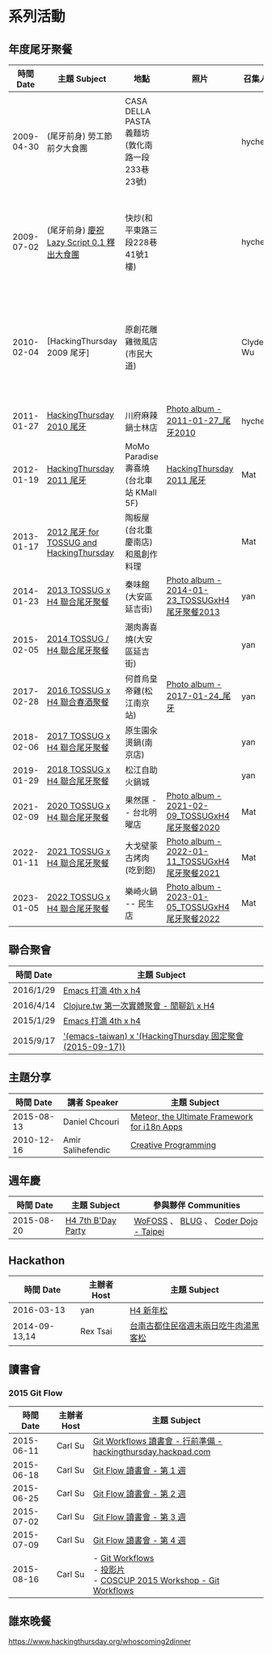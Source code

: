 # 系列活動

## 年度尾牙聚餐

| 時間 Date  | 主題 Subject                                                                                                  | 地點                                          | 照片                                                                                                                                                                                        | 召集人   |                                                                                                |
| ---------- | ------------------------------------------------------------------------------------------------------------- | --------------------------------------------- | ------------------------------------------------------------------------------------------------------------------------------------------------------------------------------------------- | -------- | ---------------------------------------------------------------------------------------------- |
| 2009-04-30 | (尾牙前身) 勞工節前夕大食團                                                                                   | CASA DELLA PASTA義麵坊(敦化南路一段233巷23號) |                                                                                                                                                                                             | hychen   | [勞工節前夕大食團](https://groups.google.com/g/hackingthursday/c/HTAXQKmW57U/m/TvlBzwaEr7cJ)   |
| 2009-07-02 | (尾牙前身) [慶祝 Lazy Script 0.1 釋出大食團](https://hackingthursday.kktix.cc/events/hackingthursday20090702) | 快炒(和平東路三段228巷41號1樓)                |                                                                                                                                                                                             | hychen   | [嘿嘿四快炒大食團](https://groups.google.com/g/hackingthursday/c/npDQ0UGYQwg/m/iTfWowZgr3YJ)   |
| 2010-02-04 | [HackingThursday 2009 尾牙]                                                                                   | 原創花雕雞微風店(市民大道)                    |                                                                                                                                                                                             | Clyde Wu | [本年度H4尾牙通知書](https://groups.google.com/g/hackingthursday/c/dozBiBkLzhE/m/jPXioR1DMmcJ) |
| 2011-01-27 | [HackingThursday 2010 尾牙](https://hackingthursday.kktix.cc/events/7d0c6a)                                   | 川府麻辣鍋士林店                              | [Photo album - 2011-01-27_尾牙2010](https://photos.hackingthursday.org/%E5%B9%B4%E5%BA%A6%E8%81%9A%E9%A4%90-2011-01-27_%E5%B0%BE%E7%89%992010.html)                                         | hychen   |                                                                                                |
| 2012-01-19 | [HackingThursday 2011 尾牙](https://hackingthursday.kktix.cc/events/61ce62)                                   | MoMo Paradise 壽喜燒 (台北車站 KMall 5F)      | [HackingThursday 2011 尾牙](https://hackingthursday.kktix.cc/events/61ce62)                                                                                                                 | Mat      |                                                                                                |
| 2013-01-17 | [2012 尾牙 for TOSSUG and HackingThursday](https://hackingthursday.kktix.cc/events/1811ca)                    | 陶板屋(台北重慶南店) 和風創作料理             |                                                                                                                                                                                             | Mat      |                                                                                                |
| 2014-01-23 | [2013 TOSSUG x H4 聯合尾牙聚餐](https://www.hackingthursday.org/2013-years-end-party)                         | 秦味館(大安區延吉街)                          | [Photo album - 2014-01-23_TOSSUGxH4尾牙聚餐2013](https://photos.hackingthursday.org/%E5%B9%B4%E5%BA%A6%E8%81%9A%E9%A4%90-2014-01-23_TOSSUGxH4%E5%B0%BE%E7%89%99%E8%81%9A%E9%A4%902013.html) | yan      |                                                                                                |
| 2015-02-05 | [2014 TOSSUG / H4 聯合尾牙聚餐](https://www.hackingthursday.org/2014-years-end-party)                         | 潮肉壽喜燒(大安區延吉街)                      |                                                                                                                                                                                             | yan      |                                                                                                |
| 2017-02-28 | [2016 TOSSUG x H4 聯合春酒聚餐](https://hackingthursday.hackpad.com/2016-TOSSUG-x-H4--pyzeA4dqjhq)            | 何首烏皇帝雞(松江南京站)                      | [Photo album - 2017-01-24_尾牙](https://photos.hackingthursday.org/%E5%B9%B4%E5%BA%A6%E8%81%9A%E9%A4%90-2017-01-24_%E5%B0%BE%E7%89%99.html)                                                 | yan      |                                                                                                |
| 2018-02-06 | [2017 TOSSUG x H4 聯合尾牙聚餐](https://hackingthursday.kktix.cc/events/2484fe2e-36e50c-copy-1)               | 原生園汆燙鍋(南京店)                          |                                                                                                                                                                                             | yan      |                                                                                                |
| 2019-01-29 | [2018 TOSSUG x H4 聯合尾牙聚餐](https://hackingthursday.kktix.cc/events/2484fe2e-36e50c-copy-2)               | 松江自助火鍋城                                |                                                                                                                                                                                             | yan      |                                                                                                |
| 2021-02-09 | [2020 TOSSUG x H4 聯合尾牙聚餐](https://hackingthursday.kktix.cc/events/2484fe2e-36e50c-copy-3)               | 果然匯 -- 台北明曜店                          | [Photo album - 2021-02-09_TOSSUGxH4尾牙聚餐2020](https://photos.hackingthursday.org/%E5%B9%B4%E5%BA%A6%E8%81%9A%E9%A4%90-2021-02-09_TOSSUGxH4%E5%B0%BE%E7%89%99%E8%81%9A%E9%A4%902020.html) | Mat      |                                                                                                |
| 2022-01-11 | [2021 TOSSUG x H4 聯合尾牙聚餐](https://hackingthursday.kktix.cc/events/2484fe2e-36e50c-2021)                 | 大戈壁蒙古烤肉 (吃到飽)                       | [Photo album - 2022-01-11_TOSSUGxH4尾牙聚餐2021](https://photos.hackingthursday.org/%E5%B9%B4%E5%BA%A6%E8%81%9A%E9%A4%90-2022-01-11_TOSSUGxH4%E5%B0%BE%E7%89%99%E8%81%9A%E9%A4%902021.html) | Mat      |                                                                                                |
| 2023-01-05 | [2022 TOSSUG x H4 聯合尾牙聚餐](https://hackingthursday.kktix.cc/events/2484fe2e-36e50c-2022)                 | 樂崎火鍋 -- 民生店                            | [Photo album - 2023-01-05_TOSSUGxH4尾牙聚餐2022](https://photos.hackingthursday.org/%E5%B9%B4%E5%BA%A6%E8%81%9A%E9%A4%90-2023-01-05_TOSSUGxH4%E5%B0%BE%E7%89%99%E8%81%9A%E9%A4%902022.html) | Mat      |                                                                                                |



## 聯合聚會

| 時間 Date | 主題 Subject                                                                                                       |
| --------- | ------------------------------------------------------------------------------------------------------------------ |
| 2016/1/29 | [Emacs 打滴 4th x h4](https://emacs.kktix.cc/events/emacstw-4th)                                                   |
| 2016/4/14 | [Clojure.tw 第一次實體聚會 - 閒聊趴 x H4](https://www.meetup.com/Clojure-tw/events/229924375/)                     |
| 2015/1/29 | [Emacs 打滴 4th x h4](https://emacs.kktix.cc/events/emacstw-4th)                                                   |
| 2015/9/17 | ['(emacs-taiwan)­ x '(HackingThursd­ay 固定聚會 (2015-09-17))](https://www.meetup.com/h4-taiwan/events/225005844/) |


## 主題分享

| 時間 Date  | 講者 Speaker      | 主題 Subject                                                                                       |
| ---------- | ----------------- | -------------------------------------------------------------------------------------------------- |
| 2015-08-13  | Daniel Chcouri    | [Meteor, the Ultimate Framework for i18n Apps](https://www.meetup.com/h4-taiwan/events/224468712/) |
| 2010-12-16 | Amir Salihefendic | [Creative Programming](https://wuman-bb4640.kktix.cc/events/f3cbc0)                                |


## 週年慶

| 時間 Date | 主題 Subject                                                                           | 參與夥伴 Communities                                                                                                                           |
| --------- | -------------------------------------------------------------------------------------- | ---------------------------------------------------------------------------------------------------------------------------------------------- |
| 2015-08-20 | [H4 7th B'Day Party](https://hackingthursday.hackpad.com/2015-H4-7th-BDay-LjrdI1biplR) | [WoFOSS](http://www.wofoss.org/) 、 [BLUG](http://beijinglug.org/) 、 [Coder Dojo - Taipei](https://www.facebook.com/groups/CoderDojo.Taipei/) |


## Hackathon

| 時間 Date     | 主辦者 Host | 主題 Subject                                                                                   |
| ------------- | ----------- | ---------------------------------------------------------------------------------------------- |
| 2016-03-13    | yan         | [H4 新年松](https://hackingthursday.hackpad.com/2016-H4--OnuFJwOK3Id)                          |
| 2014-09-13,14 | Rex Tsai    | [台南古都住民宿週末兩日吃牛肉湯黑客松](http://www.hackingthursday.org/6thanniversaryhackathon) |


## 讀書會

### 2015 Git Flow


| 時間 Date  | 主辦者 Host | 主題 Subject                                                                                                                                                                                                                                                                                                     |
| ---------- | ----------- | ---------------------------------------------------------------------------------------------------------------------------------------------------------------------------------------------------------------------------------------------------------------------------------------------------------------- |
| 2015-06-11 | Carl Su     | [Git Workflows 讀書會 - 行前準備 - hackingthursday.hackpad.com](https://web.archive.org/web/20170429081650/https://hackingthursday.hackpad.com/Git-Workflows--iL8HmhdhHHA)                                                                                                                                       |
| 2015-06-18 | Carl Su     | [Git Flow 讀書會 - 第 1 週](https://web.archive.org/web/20170429081531/https://hackingthursday.hackpad.com/Git-Flow-1--4fNyzczg0V7)                                                                                                                                                                              |
| 2015-06-25 | Carl Su     | [Git Flow 讀書會 - 第 2 週](https://web.archive.org/web/20170429081623/https://hackingthursday.hackpad.com/Git-Flow-2--0cCKvDeIG4a)                                                                                                                                                                              |
| 2015-07-02 | Carl Su     | [Git Flow 讀書會 - 第 3 週](https://web.archive.org/web/20170429081553/https://hackingthursday.hackpad.com/Git-Flow-3--bC2ojd0A8dX)                                                                                                                                                                              |
| 2015-07-09 | Carl Su     | [Git Flow 讀書會 - 第 4 週](https://web.archive.org/web/20170429081607/https://hackingthursday.hackpad.com/Git-Flow-4--lz5P30ADq2C)                                                                                                                                                                              |
| 2015-08-16 | Carl Su     | - [Git Workflows](https://coscup2015.kktix.cc/events/h4-gitlab-flow) <br/> - [投影片](https://github.com/hacking-thursday/coscup2015_workshop) <br/> - [COSCUP 2015 Workshop - Git Workflows](https://web.archive.org/web/20170429081642/https://hackingthursday.hackpad.com/Git-Workflows-Workshop-mghZyuxsSVv) |

## 誰來晚餐

<https://www.hackingthursday.org/whoscoming2dinner>
